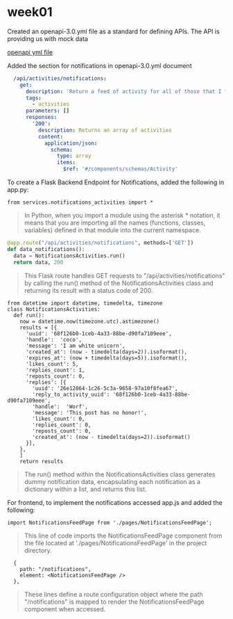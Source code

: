 # week01


Created an openapi-3.0.yml file as a standard for defining APIs. 
The API is providing us with mock data

[openapi yml file](../backend-flask/openapi-3.0.yml)


Added the section for notifications in openapi-3.0.yml document

```yml
  /api/activities/notifications:
    get:
      description: 'Return a feed of activity for all of those that I follow'
      tags:
        - activities
      parameters: []
      responses:
        '200':
          description: Returns an array of activities
          content:
            application/json:
              schema:
                type: array
                items:
                  $ref: '#/components/schemas/Activity'
```




To create a Flask Backend Endpoint for Notifications, added the following in app.py:

```
from services.notifications_activities import *
```
> In Python, when you import a module using the asterisk * notation, it means that you are importing all the names (functions, classes, variables) defined in that module into the current namespace.

  
```py
@app.route("/api/activities/notifications", methods=['GET'])
def data_notifications():
  data = NotificationsActivities.run()
  return data, 200
```
>This Flask route handles GET requests to "/api/activities/notifications" by calling the run() method of the NotificationsActivities class and returning its result with a status code of 200.


```
from datetime import datetime, timedelta, timezone
class NotificationsActivities:
  def run():
    now = datetime.now(timezone.utc).astimezone()
    results = [{
      'uuid': '68f126b0-1ceb-4a33-88be-d90fa7109eee',
      'handle':  'coco',
      'message': 'I am white unicorn',
      'created_at': (now - timedelta(days=2)).isoformat(),
      'expires_at': (now + timedelta(days=5)).isoformat(),
      'likes_count': 5,
      'replies_count': 1,
      'reposts_count': 0,
      'replies': [{
        'uuid': '26e12864-1c26-5c3a-9658-97a10f8fea67',
        'reply_to_activity_uuid': '68f126b0-1ceb-4a33-88be-d90fa7109eee',
        'handle':  'Worf',
        'message': 'This post has no honor!',
        'likes_count': 0,
        'replies_count': 0,
        'reposts_count': 0,
        'created_at': (now - timedelta(days=2)).isoformat()
      }],
    },
    ]
    return results
```

>The run() method within the NotificationsActivities class generates dummy notification data, encapsulating each notification as a dictionary within a list, and returns this list.




For frontend, to implement the notifications accessed app.js and added the following:


```
import NotificationsFeedPage from './pages/NotificationsFeedPage';
```
> This line of code imports the NotificationsFeedPage component from the file located at './pages/NotificationsFeedPage' in the project directory.


  
```
  {
    path: "/notifications",
    element: <NotificationsFeedPage />
  },
```
> These lines define a route configuration object where the path "/notifications" is mapped to render the NotificationsFeedPage component when accessed.
